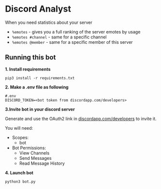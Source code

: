 # Discord Analyst

When you need statistics about your server

* `%emotes` - gives you a full ranking of the server emotes by usage
* `%emotes #channel` - same for a specific channel
* `%emotes @member` - same for a specific member of this server

## Running this bot

**1. Install requirements**

```
pip3 install -r requirements.txt
```

**2. Make a .env file as following**

```
#.env
DISCORD_TOKEN=<bot token from discordapp.com/developers>
```

**3.Invite bot in your discord server**

Generate and use the OAuth2 link in [discordapp.com/developers](https://discordapp.com/developers) to invite it.

You will need:
* Scopes:
  * bot
* Bot Permissions:
  * View Channels
  * Send Messages
  * Read Message History

**4. Launch bot**

```
python3 bot.py
```